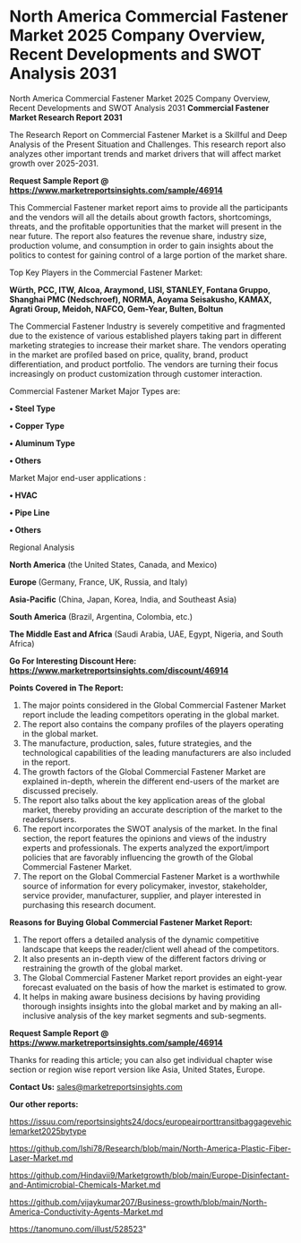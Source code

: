 # North America Commercial Fastener Market 2025 Company Overview, Recent Developments and SWOT Analysis 2031
 North America Commercial Fastener Market 2025 Company Overview, Recent Developments and SWOT Analysis 2031
<strong>Commercial Fastener Market Research Report 2031</strong>

The Research Report on Commercial Fastener Market is a Skillful and Deep Analysis of the Present Situation and Challenges. This research report also analyzes other important trends and market drivers that will affect market growth over 2025-2031.

<strong>Request Sample Report @ <a href=https://www.marketreportsinsights.com/sample/46914>https://www.marketreportsinsights.com/sample/46914</a></strong>

This Commercial Fastener market report aims to provide all the participants and the vendors will all the details about growth factors, shortcomings, threats, and the profitable opportunities that the market will present in the near future. The report also features the revenue share, industry size, production volume, and consumption in order to gain insights about the politics to contest for gaining control of a large portion of the market share.

Top Key Players in the Commercial Fastener Market:

<strong>Würth, PCC, ITW, Alcoa, Araymond, LISI, STANLEY, Fontana Gruppo, Shanghai PMC (Nedschroef), NORMA, Aoyama Seisakusho, KAMAX, Agrati Group, Meidoh, NAFCO, Gem-Year, Bulten, Boltun</strong>

The Commercial Fastener Industry is severely competitive and fragmented due to the existence of various established players taking part in different marketing strategies to increase their market share. The vendors operating in the market are profiled based on price, quality, brand, product differentiation, and product portfolio. The vendors are turning their focus increasingly on product customization through customer interaction.

Commercial Fastener Market Major Types are:

<strong>•  Steel Type

•  Copper Type

•  Aluminum Type

•  Others</strong>

Market Major end-user applications :

<strong>•  HVAC

•  Pipe Line

•  Others</strong>

Regional Analysis

</u><strong><b>North America</b></strong> (the United States, Canada, and Mexico)

<strong><b>Europe </b></strong>(Germany, France, UK, Russia, and Italy)

<strong><b>Asia-Pacific</b></strong> (China, Japan, Korea, India, and Southeast Asia)

<strong><b>South America</b></strong> (Brazil, Argentina, Colombia, etc.)

<strong><b>The Middle East and Africa</b></strong> (Saudi Arabia, UAE, Egypt, Nigeria, and South Africa)

<strong>Go For Interesting Discount Here: <a href=https://www.marketreportsinsights.com/discount/46914>https://www.marketreportsinsights.com/discount/46914</a></strong>

<strong>Points Covered in The Report:</strong>
<ol>
  <li>The major points considered in the Global Commercial Fastener Market report include the leading competitors operating in the global market.</li>
  <li>The report also contains the company profiles of the players operating in the global market.</li>
  <li>The manufacture, production, sales, future strategies, and the technological capabilities of the leading manufacturers are also included in the report.</li>
  <li>The growth factors of the Global Commercial Fastener Market are explained in-depth, wherein the different end-users of the market are discussed precisely.</li>
  <li>The report also talks about the key application areas of the global market, thereby providing an accurate description of the market to the readers/users.</li>
  <li>The report incorporates the SWOT analysis of the market. In the final section, the report features the opinions and views of the industry experts and professionals. The experts analyzed the export/import policies that are favorably influencing the growth of the Global Commercial Fastener Market.</li>
  <li>The report on the Global Commercial Fastener Market is a worthwhile source of information for every policymaker, investor, stakeholder, service provider, manufacturer, supplier, and player interested in purchasing this research document.</li>
</ol>
<strong>Reasons for Buying Global Commercial Fastener Market Report:</strong>

<ol>
  <li>The report offers a detailed analysis of the dynamic competitive landscape that keeps the reader/client well ahead of the competitors.</li>
  <li>It also presents an in-depth view of the different factors driving or restraining the growth of the global market.</li>
  <li>The Global Commercial Fastener Market report provides an eight-year forecast evaluated on the basis of how the market is estimated to grow.</li>
  <li>It helps in making aware business decisions by having providing thorough insights insights into the global market and by making an all-inclusive analysis of the key market segments and sub-segments.</li>
</ol>
<strong>Request Sample Report @ <a href=https://www.marketreportsinsights.com/sample/46914>https://www.marketreportsinsights.com/sample/46914</a></strong>


Thanks for reading this article; you can also get individual chapter wise section or region wise report version like Asia, United States, Europe.

<strong>Contact Us:</strong>
sales@marketreportsinsights.com

<strong>Our other reports:</strong>

<a href=https://issuu.com/reportsinsights24/docs/europeairporttransitbaggagevehiclemarket2025bytype>https://issuu.com/reportsinsights24/docs/europeairporttransitbaggagevehiclemarket2025bytype</a>

<a href=https://github.com/Ishi78/Research/blob/main/North-America-Plastic-Fiber-Laser-Market.md>https://github.com/Ishi78/Research/blob/main/North-America-Plastic-Fiber-Laser-Market.md</a>

<a href=https://github.com/Hindavii9/Marketgrowth/blob/main/Europe-Disinfectant-and-Antimicrobial-Chemicals-Market.md>https://github.com/Hindavii9/Marketgrowth/blob/main/Europe-Disinfectant-and-Antimicrobial-Chemicals-Market.md</a>

<a href=https://github.com/vijaykumar207/Business-growth/blob/main/North-America-Conductivity-Agents-Market.md>https://github.com/vijaykumar207/Business-growth/blob/main/North-America-Conductivity-Agents-Market.md</a>

<a href=https://tanomuno.com/illust/528523>https://tanomuno.com/illust/528523</a>"
